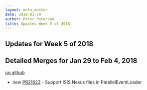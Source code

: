 ```yaml
---
layout: onto_master
date: 2018-01-29
author: Peter Peterson
title: Updates Week 5 of 2018
---
```

Updates for Week 5 of 2018
--------------------------

Detailed Merges for Jan 29 to Feb 4, 2018
-----------------------------------------
[on github](https://github.com/mantidproject/mantid/pulls?q=is%3Apr+merged%3A2018-01-30..2018-02-04)

* *new* [PR21623](https://github.com/mantidproject/mantid/pull/21623) - Support ISIS Nexus files in ParallelEventLoader
